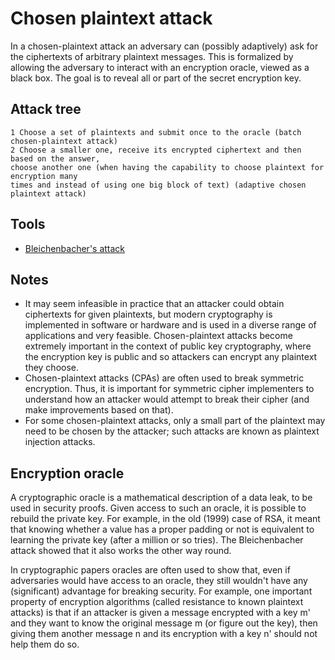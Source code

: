 # Chosen plaintext attack

In a chosen-plaintext attack an adversary can (possibly adaptively) ask for the ciphertexts of arbitrary plaintext messages. This is formalized by allowing the adversary to interact with an encryption oracle, viewed as a black box. The goal is to reveal all or part of the secret encryption key.

## Attack tree

    1 Choose a set of plaintexts and submit once to the oracle (batch chosen-plaintext attack)
    2 Choose a smaller one, receive its encrypted ciphertext and then based on the answer, 
    choose another one (when having the capability to choose plaintext for encryption many 
    times and instead of using one big block of text) (adaptive chosen plaintext attack)

## Tools

* [Bleichenbacher's attack](https://asecuritysite.com/encryption/c_c3)

## Notes

* It may seem infeasible in practice that an attacker could obtain ciphertexts for given plaintexts, but modern cryptography is implemented in software or hardware and is used in a diverse range of applications and very feasible. Chosen-plaintext attacks become extremely important in the context of public key cryptography, where the encryption key is public and so attackers can encrypt any plaintext they choose.
* Chosen-plaintext attacks (CPAs) are often used to break symmetric encryption. Thus, it is important for symmetric cipher implementers to understand how an attacker would attempt to break their cipher (and make improvements based on that).
* For some chosen-plaintext attacks, only a small part of the plaintext may need to be chosen by the attacker; such attacks are known as plaintext injection attacks.

## Encryption oracle

A cryptographic oracle is a mathematical description of a data leak, to be used in security proofs. Given access to such an oracle, it is possible to rebuild the private key. For example, in the old (1999) case of RSA, it meant that knowing whether a value has a proper padding or not is equivalent to learning the private key (after a million or so tries). The Bleichenbacher attack showed that it also works the other way round.

In cryptographic papers oracles are often used to show that, even if adversaries would have access to an oracle, they still wouldn't have any (significant) advantage for breaking security. For example, one important property of encryption algorithms (called resistance to known plaintext attacks) is that if an attacker is given a message encrypted with a key m' and they want to know the original message m (or figure out the key), then giving them another message n and its encryption with a key n' should not help them do so.





